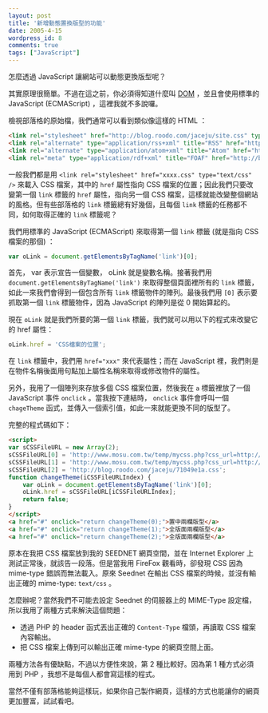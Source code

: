 ```yaml
---
layout: post
title: '新增動態置換版型的功能'
date: 2005-4-15
wordpress_id: 8
comments: true
tags: ["JavaScript"]
---
```


怎麼透過 JavaScript 讓網站可以動態更換版型呢？

其實原理很簡單。不過在這之前，你必須得知道什麼叫 [DOM](http://www.w3.org/DOM/) ，並且會使用標準的 JavaScript (ECMAScript) ，這裡我就不多說囉。

<!--more-->

檢視部落格的原始檔，我們通常可以看到類似像這樣的 HTML ：


```html
<link rel="stylesheet" href="http://blog.roodo.com/jaceju/site.css" type="text/css" />
<link rel="alternate" type="application/rss+xml" title="RSS" href="http://blog.roodo.com/jaceju/rss.xml" />
<link rel="alternate" type="application/atom+xml" title="Atom" href="http://blog.roodo.com/jaceju/atom.xml" />
<link rel="meta" type="application/rdf+xml" title="FOAF" href="http://blog.roodo.com/jaceju/foaf.rdf" />
```

一般我們都是用 `<link rel="stylesheet" href="xxxx.css" type="text/css" />` 來載入 CSS 檔案，其中的 `href` 屬性指向 CSS 檔案的位置；因此我們只要改變第一個 `link` 標籤的 `href` 屬性，指向另一個 CSS 檔案，這樣就能改變整個網站的風格。但有些部落格的 `link` 標籤總有好幾個，且每個 `link` 標籤的任務都不同，如何取得正確的 `link` 標籤呢？

我們用標準的 JavaScript (ECMAScript) 來取得第一個 `link` 標籤 (就是指向 CSS 檔案的那個) ：


```js
var oLink = document.getElementsByTagName('link')[0];
```

首先， var 表示宣告一個變數， oLink 就是變數名稱。接著我們用 `document.getElementsByTagName('link')` 來取得整個頁面裡所有的 `link` 標籤，如此一來我們會得到一個包含所有 `link` 標籤物件的陣列。最後我們用 `[0]` 表示要抓取第一個 `link` 標籤物件，因為 JavaScript 的陣列是從 0 開始算起的。

現在 `oLink` 就是我們所要的第一個 `link` 標籤，我們就可以用以下的程式來改變它的 href 屬性：

```js
oLink.href = 'CSS檔案的位置';
```

在 `link` 標籤中，我們用 `href="xxx"` 來代表屬性；而在 JavaScript 裡，我們則是在物件名稱後面用句點加上屬性名稱來取得或修改物件的屬性。

另外，我用了一個陣列來存放多個 CSS 檔案位置，然後我在 `a` 標籤裡放了一個 JavaScript 事件 `onclick` 。當我按下連結時， `onclick` 事件會呼叫一個 `chageTheme` 函式，並傳入一個索引值，如此一來就能更換不同的版型了。

完整的程式碼如下：

```html
<script>
var sCSSFileURL = new Array(2);
sCSSFileURL[0] = 'http://www.mosu.com.tw/temp/mycss.php?css_url=http://homepage13.seed.net.tw/web@3/jaceju/theme/css1/theme1.css';
sCSSFileURL[1] = 'http://www.mosu.com.tw/temp/mycss.php?css_url=http://homepage19.seed.net.tw/web@3/jaceju/theme/css2/theme2.css';
sCSSFileURL[2] = 'http://blog.roodo.com/jaceju/71049e1a.css';
function changeTheme(iCSSFileURLIndex) {
    var oLink = document.getElementsByTagName('link')[0];
    oLink.href = sCSSFileURL[iCSSFileURLIndex];
    return false;
}
</script>
<a href="#" onclick="return changeTheme(0);">置中兩欄版型</a>
<a href="#" onclick="return changeTheme(1);">全版面兩欄版型</a>
<a href="#" onclick="return changeTheme(2);">全版面兩欄版型</a>
```

原本在我把 CSS 檔案放到我的 SEEDNET 網頁空間，並在 Internet Explorer 上測試正常後，就該告一段落。但是當我用 FireFox 觀看時，卻發現 CSS 因為 mime-type 錯誤而無法載入。原來 Seednet 在輸出 CSS 檔案的時候，並沒有輸出正確的 mime-type: `text/css` 。

怎麼辦呢？當然我們不可能去設定 Seednet 的伺服器上的 MIME-Type 設定檔，所以我用了兩種方式來解決這個問題：

* 透過 PHP 的 header 函式丟出正確的 `Content-Type` 檔頭，再讀取 CSS 檔案內容輸出。
* 把 CSS 檔案上傳到可以輸出正確 mime-type 的網頁空間上面。

兩種方法各有優缺點，不過以方便性來說，第 2 種比較好。因為第 1 種方式必須用到 PHP ，我想不是每個人都會寫這樣的程式。

當然不僅有部落格能夠這樣玩，如果你自己製作網頁，這樣的方式也能讓你的網頁更加豐富，試試看吧。
